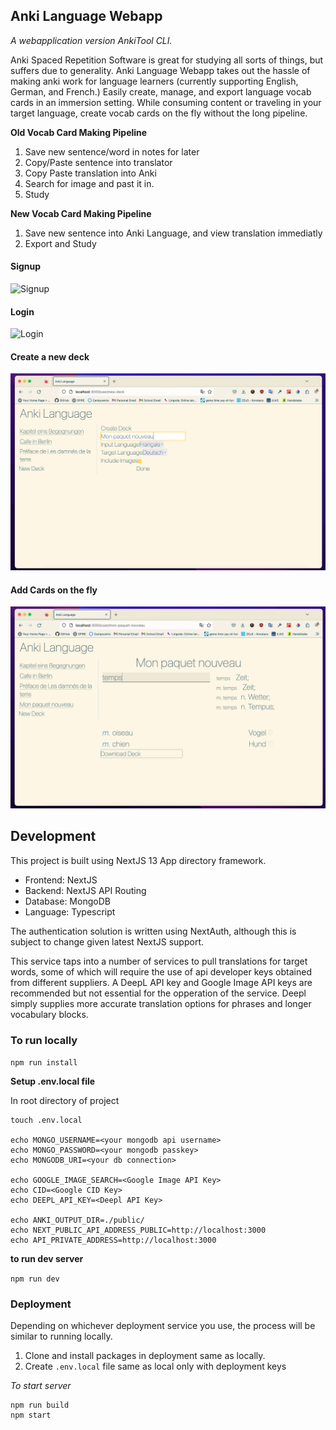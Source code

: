 ## Anki Language Webapp
*A webapplication version AnkiTool CLI.*

Anki Spaced Repetition Software is great for studying all sorts of things, but suffers due to generality. Anki Language Webapp takes out the hassle of making anki work for language learners (currently supporting English, German, and French.) Easily create, manage, and export language vocab cards in an immersion setting. While consuming content or traveling in your target language, create vocab cards on the fly without the long pipeline. 

**Old Vocab Card Making Pipeline**

1. Save new sentence/word in notes for later
2. Copy/Paste sentence into translator
3. Copy Paste translation into Anki
4. Search for image and past it in.
5. Study

**New Vocab Card Making Pipeline**

1. Save new sentence into Anki Language, and view translation immediatly
2. Export and Study

#### Signup
![Signup](https://raw.githubusercontent.com/ChrisWeldon/AnkiLanguage/readme-update/public/ankiweb_signup.png)

#### Login
![Login](https://raw.githubusercontent.com/ChrisWeldon/AnkiLanguage/readme-update/public/ankiweb_login.png)

#### Create a new deck
![New Deck](https://raw.githubusercontent.com/ChrisWeldon/AnkiLanguage/readme-update/public/ankiweb_newdeck.png)

#### Add Cards on the fly
![Adding Card](https://raw.githubusercontent.com/ChrisWeldon/AnkiLanguage/readme-update/public/ankiweb_addcard.png)




## Development

This project is built using NextJS 13 App directory framework.

- Frontend: NextJS
- Backend: NextJS API Routing
- Database: MongoDB
- Language: Typescript

The authentication solution is written using NextAuth, although this is subject to change given latest NextJS support.

This service taps into a number of services to pull translations for target words, some of which will require the use of api developer keys obtained from different suppliers. A DeepL API key and Google Image API keys are recommended but not essential for the opperation of the service. Deepl simply supplies more accurate translation options for phrases and longer vocabulary blocks.

### To run locally

`npm run install`

**Setup .env.local file**

In root directory of project

```
touch .env.local

echo MONGO_USERNAME=<your mongodb api username>
echo MONGO_PASSWORD=<your mongodb passkey>
echo MONGODB_URI=<your db connection>

echo GOOGLE_IMAGE_SEARCH=<Google Image API Key>
echo CID=<Google CID Key>
echo DEEPL_API_KEY=<Deepl API Key>

echo ANKI_OUTPUT_DIR=./public/
echo NEXT_PUBLIC_API_ADDRESS_PUBLIC=http://localhost:3000
echo API_PRIVATE_ADDRESS=http://localhost:3000

```

**to run dev server**

```npm run dev```


### Deployment

Depending on whichever deployment service you use, the process will be similar to running locally.

1. Clone and install packages in deployment same as locally.
2. Create `.env.local` file same as local only with deployment keys

*To start server*

```
npm run build
npm start
```


